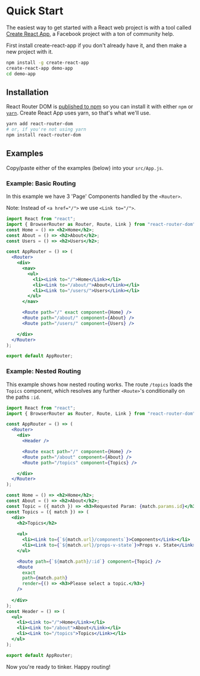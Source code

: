 # Quick Start

The easiest way to get started with a React web project is with a tool called [Create React App][crapp], a Facebook project with a ton of community help.

First install create-react-app if you don't already have it, and then
make a new project with it.

```sh
npm install -g create-react-app
create-react-app demo-app
cd demo-app
```

## Installation

React Router DOM is [published to npm](https://npm.im/react-router-dom) so you can install it with either `npm` or [`yarn`](https://yarnpkg.com). Create React App uses yarn, so that's what we'll use.

```sh
yarn add react-router-dom
# or, if you're not using yarn
npm install react-router-dom
```

## Examples

Copy/paste either of the examples (below) into your `src/App.js`. 

### Example: Basic Routing

In this example we have 3 'Page' Components handled by the `<Router>`. 

Note: Instead of `<a href="/">` we use `<Link to="/">`.

```jsx
import React from "react";
import { BrowserRouter as Router, Route, Link } from "react-router-dom";
const Home = () => <h2>Home</h2>;
const About = () => <h2>About</h2>;
const Users = () => <h2>Users</h2>;

const AppRouter = () => (
  <Router>
    <div>
      <nav>
        <ul>
          <li><Link to="/">Home</Link></li>
          <li><Link to="/about/">About</Link></li>
          <li><Link to="/users/">Users</Link></li>
        </ul>
      </nav>

      <Route path="/" exact component={Home} />
      <Route path="/about/" component={About} />
      <Route path="/users/" component={Users} />

    </div>
  </Router>
);

export default AppRouter;
```

### Example: Nested Routing

This example shows how nested routing works. The route `/topics` loads the `Topics` component, which resolves any further `<Route>`'s conditionally on the paths `:id`.

```jsx
import React from "react";
import { BrowserRouter as Router, Route, Link } from "react-router-dom";

const AppRouter = () => (
  <Router>
    <div>
      <Header />

      <Route exact path="/" component={Home} />
      <Route path="/about" component={About} />
      <Route path="/topics" component={Topics} />

    </div>
  </Router>
);

const Home = () => <h2>Home</h2>;
const About = () => <h2>About</h2>;
const Topic = ({ match }) => <h3>Requested Param: {match.params.id}</h3>;
const Topics = ({ match }) => (
  <div>
    <h2>Topics</h2>
    
    <ul>
      <li><Link to={`${match.url}/components`}>Components</Link></li>
      <li><Link to={`${match.url}/props-v-state`}>Props v. State</Link></li>
    </ul>

    <Route path={`${match.path}/:id`} component={Topic} />
    <Route
      exact
      path={match.path}
      render={() => <h3>Please select a topic.</h3>}      
    />
    
  </div>
);
const Header = () => (
  <ul>
    <li><Link to="/">Home</Link></li>
    <li><Link to="/about">About</Link></li>
    <li><Link to="/topics">Topics</Link></li>
  </ul>
);

export default AppRouter;
```

Now you're ready to tinker. Happy routing!

[crapp]: https://github.com/facebookincubator/create-react-app
